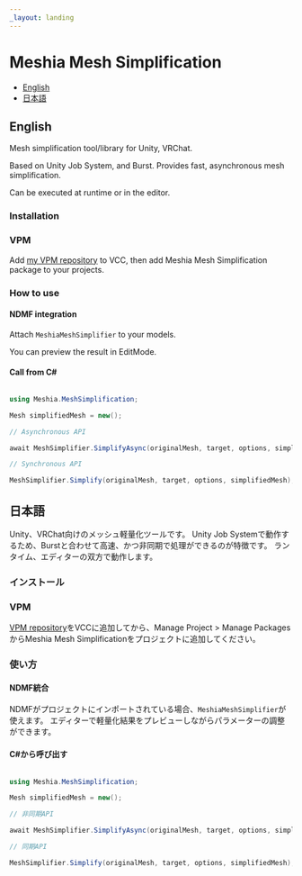 ```yaml
---
_layout: landing
---
```


# Meshia Mesh Simplification

- [English](#english)
- [日本語](#日本語)

## English
Mesh simplification tool/library for Unity, VRChat.

Based on Unity Job System, and Burst. 
Provides fast, asynchronous mesh simplification.

Can be executed at runtime or in the editor.

### Installation

### VPM

Add [my VPM repository](https://ramtype0.github.io/VpmRepository/) to VCC, then add Meshia Mesh Simplification package to your projects.


### How to use

#### NDMF integration

Attach `MeshiaMeshSimplifier` to your models.

You can preview the result in EditMode.


#### Call from C#

```C#

using Meshia.MeshSimplification;

Mesh simplifiedMesh = new();

// Asynchronous API

await MeshSimplifier.SimplifyAsync(originalMesh, target, options, simplifiedMesh);

// Synchronous API

MeshSimplifier.Simplify(originalMesh, target, options, simplifiedMesh);

```

## 日本語

Unity、VRChat向けのメッシュ軽量化ツールです。
Unity Job Systemで動作するため、Burstと合わせて高速、かつ非同期で処理ができるのが特徴です。
ランタイム、エディターの双方で動作します。

### インストール

### VPM

[VPM repository](https://ramtype0.github.io/VpmRepository/)をVCCに追加してから、Manage Project > Manage PackagesからMeshia Mesh Simplificationをプロジェクトに追加してください。

### 使い方

#### NDMF統合

NDMFがプロジェクトにインポートされている場合、`MeshiaMeshSimplifier`が使えます。
エディターで軽量化結果をプレビューしながらパラメーターの調整ができます。

#### C#から呼び出す

```C#

using Meshia.MeshSimplification;

Mesh simplifiedMesh = new();

// 非同期API

await MeshSimplifier.SimplifyAsync(originalMesh, target, options, simplifiedMesh);

// 同期API

MeshSimplifier.Simplify(originalMesh, target, options, simplifiedMesh);

```


